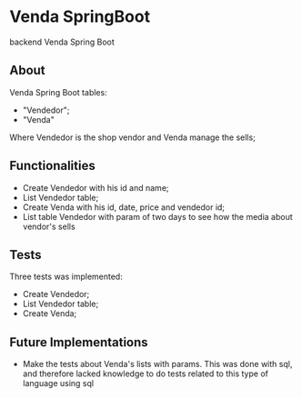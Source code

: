 # Venda SpringBoot
backend Venda Spring Boot

## About

Venda Spring Boot tables:

- "Vendedor";
- "Venda"

Where Vendedor is the shop vendor and Venda manage the sells;

## Functionalities

- Create Vendedor with his id and name;
- List Vendedor table;
- Create Venda with his id, date, price and vendedor id;
- List table Vendedor with param of two days to see how the media about vendor's sells

## Tests

Three tests was implemented:

- Create Vendedor;
- List Vendedor table;
- Create Venda;

## Future Implementations

- Make the tests about Venda's lists with params. This was done with sql, and therefore lacked knowledge to do tests related to this type of language using sql
